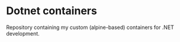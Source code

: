 # Dotnet containers

Repository containing my custom (alpine-based) containers for .NET development.
